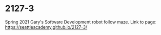 # 2127-3
Spring 2021 Gary's Software Development robot follow maze.
Link to page:  https://seattleacademy.github.io/2127-3/
